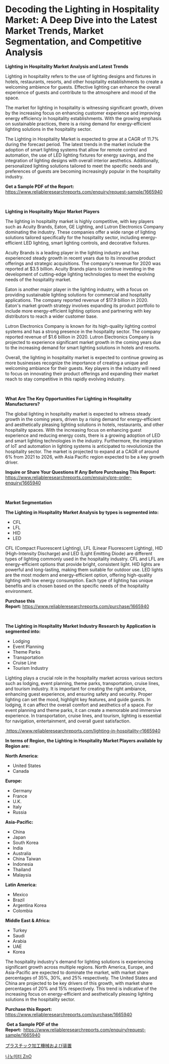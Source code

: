 <p><h1>Decoding the Lighting in Hospitality Market: A Deep Dive into the Latest Market Trends, Market Segmentation, and Competitive Analysis</h1></p><p><strong>Lighting in Hospitality Market Analysis and Latest Trends</strong></p>
<p><p>Lighting in hospitality refers to the use of lighting designs and fixtures in hotels, restaurants, resorts, and other hospitality establishments to create a welcoming ambience for guests. Effective lighting can enhance the overall experience of guests and contribute to the atmosphere and mood of the space.</p><p>The market for lighting in hospitality is witnessing significant growth, driven by the increasing focus on enhancing customer experience and improving energy efficiency in hospitality establishments. With the growing emphasis on sustainable practices, there is a rising demand for energy-efficient lighting solutions in the hospitality sector.</p><p>The Lighting in Hospitality Market is expected to grow at a CAGR of 11.7% during the forecast period. The latest trends in the market include the adoption of smart lighting systems that allow for remote control and automation, the use of LED lighting fixtures for energy savings, and the integration of lighting designs with overall interior aesthetics. Additionally, personalized lighting solutions tailored to meet the specific needs and preferences of guests are becoming increasingly popular in the hospitality industry.</p></p>
<p><strong>Get a Sample PDF of the Report:&nbsp;</strong> <a href="https://www.reliableresearchreports.com/enquiry/request-sample/1665940">https://www.reliableresearchreports.com/enquiry/request-sample/1665940</a></p>
<p>&nbsp;</p>
<p><strong>Lighting in Hospitality Major Market Players</strong></p>
<p><p>The lighting in hospitality market is highly competitive, with key players such as Acuity Brands, Eaton, GE Lighting, and Lutron Electronics Company dominating the industry. These companies offer a wide range of lighting solutions tailored specifically for the hospitality sector, including energy-efficient LED lighting, smart lighting controls, and decorative fixtures.</p><p>Acuity Brands is a leading player in the lighting industry and has experienced steady growth in recent years due to its innovative product offerings and strategic acquisitions. The company's revenue for 2020 was reported at $3.5 billion. Acuity Brands plans to continue investing in the development of cutting-edge lighting technologies to meet the evolving needs of the hospitality market.</p><p>Eaton is another major player in the lighting industry, with a focus on providing sustainable lighting solutions for commercial and hospitality applications. The company reported revenue of $17.9 billion in 2020. Eaton's market growth strategy involves expanding its product portfolio to include more energy-efficient lighting options and partnering with key distributors to reach a wider customer base.</p><p>Lutron Electronics Company is known for its high-quality lighting control systems and has a strong presence in the hospitality sector. The company reported revenue of $1.6 billion in 2020. Lutron Electronics Company is projected to experience significant market growth in the coming years due to the increasing demand for smart lighting solutions in hotels and resorts.</p><p>Overall, the lighting in hospitality market is expected to continue growing as more businesses recognize the importance of creating a unique and welcoming ambiance for their guests. Key players in the industry will need to focus on innovating their product offerings and expanding their market reach to stay competitive in this rapidly evolving industry.</p></p>
<p>&nbsp;</p>
<p><strong>What Are The Key Opportunities For Lighting in Hospitality Manufacturers?</strong></p>
<p><p>The global lighting in hospitality market is expected to witness steady growth in the coming years, driven by a rising demand for energy-efficient and aesthetically pleasing lighting solutions in hotels, restaurants, and other hospitality spaces. With the increasing focus on enhancing guest experience and reducing energy costs, there is a growing adoption of LED and smart lighting technologies in the industry. Furthermore, the integration of IoT and automation in lighting systems is anticipated to revolutionize the hospitality sector. The market is projected to expand at a CAGR of around 6% from 2021 to 2026, with Asia Pacific region expected to be a key growth driver.</p></p>
<p><strong>Inquire or Share Your Questions If Any Before Purchasing This Report:</strong> <a href="https://www.reliableresearchreports.com/enquiry/pre-order-enquiry/1665940">https://www.reliableresearchreports.com/enquiry/pre-order-enquiry/1665940</a></p>
<p>&nbsp;</p>
<p><strong>Market Segmentation</strong></p>
<p><strong>The Lighting in Hospitality Market Analysis by types is segmented into:</strong></p>
<p><ul><li>CFL</li><li>LFL</li><li>HID</li><li>LED</li></ul></p>
<p><p>CFL (Compact Fluorescent Lighting), LFL (Linear Fluorescent Lighting), HID (High-Intensity Discharge) and LED (Light Emitting Diode) are different types of lighting commonly used in the hospitality industry. CFL and LFL are energy-efficient options that provide bright, consistent light. HID lights are powerful and long-lasting, making them suitable for outdoor use. LED lights are the most modern and energy-efficient option, offering high-quality lighting with low energy consumption. Each type of lighting has unique benefits and is chosen based on the specific needs of the hospitality environment.</p></p>
<p><strong>Purchase this Report:&nbsp;</strong><a href="https://www.reliableresearchreports.com/purchase/1665940">https://www.reliableresearchreports.com/purchase/1665940</a></p>
<p>&nbsp;</p>
<p><strong>The Lighting in Hospitality Market Industry Research by Application is segmented into:</strong></p>
<p><ul><li>Lodging</li><li>Event Planning</li><li>Theme Parks</li><li>Transportation</li><li>Cruise Line</li><li>Tourism Industry</li></ul></p>
<p><p>Lighting plays a crucial role in the hospitality market across various sectors such as lodging, event planning, theme parks, transportation, cruise lines, and tourism industry. It is important for creating the right ambiance, enhancing guest experience, and ensuring safety and security. Proper lighting can set the mood, highlight key features, and guide guests. In lodging, it can affect the overall comfort and aesthetics of a space. For event planning and theme parks, it can create a memorable and immersive experience. In transportation, cruise lines, and tourism, lighting is essential for navigation, entertainment, and overall guest satisfaction.</p></p>
<p><a href="https://www.reliableresearchreports.com/lighting-in-hospitality-r1665940">&nbsp;https://www.reliableresearchreports.com/lighting-in-hospitality-r1665940</a></p>
<p><strong>In terms of Region, the Lighting in Hospitality Market Players available by Region are:</strong></p>
<p>
    <p> <strong> North America: </strong>
        <ul>
            <li>United States</li>
            <li>Canada</li>
        </ul>
        </p> 
    <p> <strong> Europe: </strong>
        <ul>
            <li>Germany</li>
            <li>France</li>
            <li>U.K.</li>
            <li>Italy</li>
            <li>Russia</li>
        </ul>
        </p> 
    <p> <strong> Asia-Pacific: </strong>
        <ul>
            <li>China</li>
            <li>Japan</li>
            <li>South Korea</li>
            <li>India</li>
            <li>Australia</li>
            <li>China Taiwan</li>
            <li>Indonesia</li>
            <li>Thailand</li>
            <li>Malaysia</li>
        </ul>
        </p> 
    <p> <strong> Latin America: </strong>
        <ul>
            <li>Mexico</li>
            <li>Brazil</li>
            <li>Argentina Korea</li>
            <li>Colombia</li>
        </ul>
        </p> 
    <p> <strong> Middle East & Africa: </strong>
        <ul>
            <li>Turkey</li>
            <li>Saudi</li>
            <li>Arabia</li>
            <li>UAE</li>
            <li>Korea</li>
        </ul>
    </p>
    </p>
<p><p>The hospitality industry's demand for lighting solutions is experiencing significant growth across multiple regions. North America, Europe, and Asia-Pacific are expected to dominate the market, with market share percentages of 35%, 30%, and 25% respectively. The United States and China are projected to be key drivers of this growth, with market share percentages of 20% and 15% respectively. This trend is indicative of the increasing focus on energy-efficient and aesthetically pleasing lighting solutions in the hospitality sector.</p></p>
<p><strong>Purchase this Report: </strong><a href="https://www.reliableresearchreports.com/purchase/1665940">https://www.reliableresearchreports.com/purchase/1665940</a></p>
<p>&nbsp;<strong>Get a Sample PDF of the Report:&nbsp;&nbsp;</strong><a href="https://www.reliableresearchreports.com/enquiry/request-sample/1665940">https://www.reliableresearchreports.com/enquiry/request-sample/1665940</a></p>
<p><strong></strong></p>
<p><p><a href="https://medium.com/@estasprer20231/%E3%82%B0%E3%83%AD%E3%83%BC%E3%83%90%E3%83%AB%E3%83%97%E3%83%A9%E3%82%B9%E3%83%81%E3%83%83%E3%82%AF%E5%8A%A0%E5%B7%A5%E6%A9%9F%E6%A2%B0-%E8%A3%85%E7%BD%AE%E5%B8%82%E5%A0%B4%E3%81%AE%E5%8C%85%E6%8B%AC%E7%9A%84%E5%88%86%E6%9E%90-%E6%88%90%E9%95%B7%E3%83%88%E3%83%AC%E3%83%B3%E3%83%89-%E5%B8%82%E5%A0%B4%E4%BA%88%E6%B8%AC-2024%E5%B9%B4-2031%E5%B9%B4-105d66843343">プラスチック加工機械および装置</a></p><p><a href="https://medium.com/@thadnader1941/%EB%82%98%EB%85%B8%EB%AF%B8%ED%84%B0-zno-%EC%8B%9C%EC%9E%A5-%EA%B7%9C%EB%AA%A8%EB%8A%94-11-%EC%9D%98-cagr%EB%A1%9C-%EC%84%B1%EC%9E%A5%ED%95%98%EA%B3%A0-%EC%9E%88%EC%9C%BC%EB%A9%B0-%EC%9D%B4-%EB%B3%B4%EA%B3%A0%EC%84%9C%EB%8A%94-%EC%9C%A0%ED%98%95-%EC%9D%91%EC%9A%A9-%EB%B6%84%EC%84%9D-%EC%84%B1%EC%9E%A5-%EB%B0%8F-2024%EB%85%84%EB%B6%80%ED%84%B0-2031%EB%85%84%EA%B9%8C%EC%A7%80%EC%9D%98-%EC%98%88%EC%B8%A1%EC%9D%84-%EB%8B%A4%EB%A3%B9%EB%8B%88%EB%8B%A4-e3339d65b718">나노미터 ZnO</a></p></p>